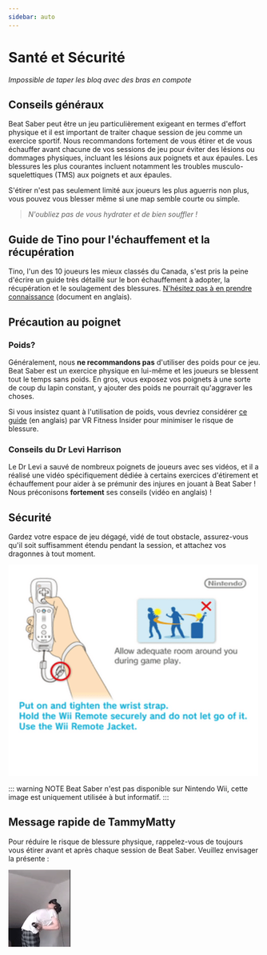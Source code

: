 ```yaml
---
sidebar: auto
---
```

# Santé et Sécurité
_Impossible de taper les bloq avec des bras en compote_

## Conseils généraux
Beat Saber peut être un jeu particulièrement exigeant en termes d'effort physique et il est important de traiter chaque session de jeu comme un exercice sportif. Nous recommandons fortement de vous étirer et de vous échauffer avant chacune de vos sessions de jeu pour éviter des lésions ou dommages physiques, incluant les lésions aux poignets et aux épaules. Les blessures les plus courantes incluent notamment les troubles musculo-squelettiques (TMS) aux poignets et aux épaules. 

S'étirer n'est pas seulement limité aux joueurs les plus aguerris non plus, vous pouvez vous blesser même si une map semble courte ou simple.

> _N'oubliez pas de vous hydrater et de bien souffler !_

## Guide de Tino pour l'échauffement et la récupération
Tino, l'un des 10 joueurs les mieux classés du Canada, s'est pris la peine d'écrire un guide très détaillé sur le bon échauffement à adopter, la récupération et le soulagement des blessures. [N'hésitez pas à en prendre connaissance](https://docs.google.com/document/d/122rd-eU0mkwQ6fXUwSmo1_XAh73Jyqd1u6ncrUjtkD0/) (document en anglais).

## Précaution au poignet
### Poids?
Généralement, nous **ne recommandons pas** d'utiliser des poids pour ce jeu. Beat Saber est un exercice physique en lui-même et les joueurs se blessent tout le temps sans poids. En gros, vous exposez vos poignets à une sorte de coup du lapin constant, y ajouter des poids ne pourrait qu'aggraver les choses.

Si vous insistez quant à l'utilisation de poids, vous devriez considérer [ce guide](https://www.vrfitnessinsider.com/beat-saber-weighted-gear/) (en anglais) par VR Fitness Insider pour minimiser le risque de blessure.

### Conseils du Dr Levi Harrison
Le Dr Levi a sauvé de nombreux poignets de joueurs avec ses vidéos, et il a réalisé une vidéo spécifiquement dédiée à certains exercices d'étirement et échauffement pour aider à se prémunir des injures en jouant à Beat Saber ! Nous préconisons **fortement** ses conseils (vidéo en anglais) !

<YouTube url='https://www.youtube.com/watch?v=IoL1NOKUmoU' />

## Sécurité
Gardez votre espace de jeu dégagé, vidé de tout obstacle, assurez-vous qu'il soit suffisamment étendu pendant la session, et attachez vos dragonnes à tout moment.

![Allow Adequate Room Around You](./images/health-and-safety/allow-adequate-room-around-you.png "Allow Adequate Room Around You")

::: warning NOTE
Beat Saber n'est pas disponible sur Nintendo Wii, cette image est uniquement utilisée à but informatif.
:::

## Message rapide de TammyMatty
Pour réduire le risque de blessure physique, rappelez-vous de toujours vous étirer avant et après chaque session de Beat Saber. Veuillez envisager la présente :

![Wammy](./images/health-and-safety/wammy.gif "Wammy")
